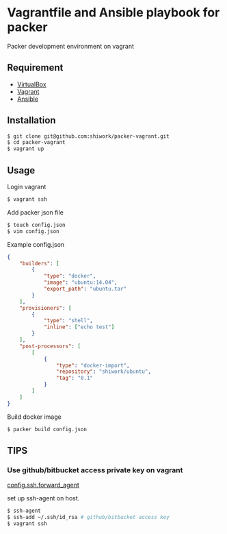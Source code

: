 Vagrantfile and Ansible playbook for packer
====

Packer development environment on vagrant

## Requirement
* [VirtualBox](https://www.virtualbox.org/)
* [Vagrant](https://www.vagrantup.com/)
* [Ansible](http://www.ansible.com/)

## Installation
```bash
$ git clone git@github.com:shiwork/packer-vagrant.git
$ cd packer-vagrant
$ vagrant up
```

## Usage
Login vagrant
```bash
$ vagrant ssh
```

Add packer json file
```bash
$ touch config.json
$ vim config.json
```

Example config.json
```json
{
    "builders": [
        {
            "type": "docker",
            "image": "ubuntu:14.04",
            "export_path": "ubuntu.tar"
        }
    ],
    "provisioners": [
        {
            "type": "shell",
            "inline": ["echo test"]
        }
    ],
    "post-processors": [
        [
            {
                "type": "docker-import",
                "repository": "shiwork/ubuntu",
                "tag": "0.1"
            }
        ]
    ]
}
```

Build docker image
```bash
$ packer build config.json
```

## TIPS
### Use github/bitbucket access private key on vagrant
[config.ssh.forward_agent](http://docs-v1.vagrantup.com/v1/docs/config/ssh/forward_agent.html)

set up ssh-agent on host.
```bash
$ ssh-agent
$ ssh-add ~/.ssh/id_rsa # github/bitbucket access key
$ vagrant ssh
```
